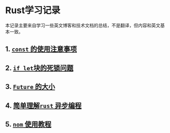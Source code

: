 # Rust学习记录

本记录主要来自学习一些英文博客和技术文档的总结，不是翻译，但内容和英文基本一致。

## 1. [`const` 的使用注意事项](./doc/const的使用注意事项.md)

## 2. [`if let`块的死锁问题](./doc/if%20let块的死锁问题.md)

## 3. [`Future` 的大小](./doc/Future的大小.md)

## 4. [简单理解`rust` 异步编程](./doc/简单理解rust异步编程.md)

## 5. [`nom` 使用教程](./doc/nom使用教程.md)
